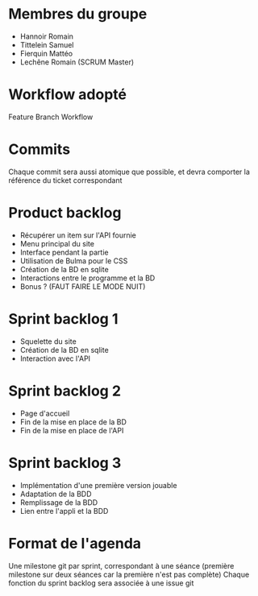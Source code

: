 # Membres du groupe

- Hannoir Romain
- Tittelein Samuel
- Fierquin Mattéo
- Lechêne Romain (SCRUM Master)

# Workflow adopté

Feature Branch Workflow

# Commits

Chaque commit sera aussi atomique que possible, et devra comporter la référence du ticket correspondant

# Product backlog

- Récupérer un item sur l'API fournie
- Menu principal du site
- Interface pendant la partie
- Utilisation de Bulma pour le CSS
- Création de la BD en sqlite
- Interactions entre le programme et la BD
- Bonus ? (FAUT FAIRE LE MODE NUIT)

# Sprint backlog 1

- Squelette du site
- Création de la BD en sqlite
- Interaction avec l'API

# Sprint backlog 2

- Page d'accueil
- Fin de la mise en place de la BD
- Fin de la mise en place de l'API

# Sprint backlog 3

- Implémentation d'une première version jouable
- Adaptation de la BDD
- Remplissage de la BDD
- Lien entre l'appli et la BDD

# Format de l'agenda

Une milestone git par sprint, correspondant à une séance (première milestone sur deux séances car la première n'est pas complète)
Chaque fonction du sprint backlog sera associée à une issue git
